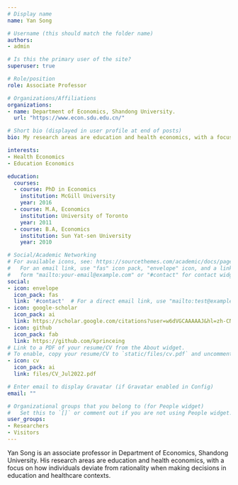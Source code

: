 ```yaml
---
# Display name
name: Yan Song

# Username (this should match the folder name)
authors:
- admin

# Is this the primary user of the site?
superuser: true

# Role/position
role: Associate Professor

# Organizations/Affiliations
organizations:
- name: Department of Economics, Shandong University.
  url: "https://www.econ.sdu.edu.cn/"

# Short bio (displayed in user profile at end of posts)
bio: My research areas are education and health economics, with a focus on how individuals deviate from rationality when making decisions in education and healthcare contexts.

interests:
- Health Economics
- Education Economics

education:
  courses:
  - course: PhD in Economics
    institution: McGill University
    year: 2016
  - course: M.A, Economics
    institution: University of Toronto
    year: 2011
  - course: B.A, Economics
    institution: Sun Yat-sen University
    year: 2010

# Social/Academic Networking
# For available icons, see: https://sourcethemes.com/academic/docs/page-builder/#icons
#   For an email link, use "fas" icon pack, "envelope" icon, and a link in the
#   form "mailto:your-email@example.com" or "#contact" for contact widget.
social:
- icon: envelope
  icon_pack: fas
  link: '#contact'  # For a direct email link, use "mailto:test@example.org".
- icon: google-scholar
  icon_pack: ai
  link: https://scholar.google.com/citations?user=w6dVGCAAAAAJ&hl=zh-CN
- icon: github
  icon_pack: fab
  link: https://github.com/kprinceing
# Link to a PDF of your resume/CV from the About widget.
# To enable, copy your resume/CV to `static/files/cv.pdf` and uncomment the lines below.
- icon: cv
  icon_pack: ai
  link: files/CV_Jul2022.pdf

# Enter email to display Gravatar (if Gravatar enabled in Config)
email: ""

# Organizational groups that you belong to (for People widget)
#   Set this to `[]` or comment out if you are not using People widget.
user_groups:
- Researchers
- Visitors
---
```


Yan Song is an associate professor in Department of Economics, Shandong University. His research areas are education and health economics, with a focus on how individuals deviate from rationality when making decisions in education and healthcare contexts.
